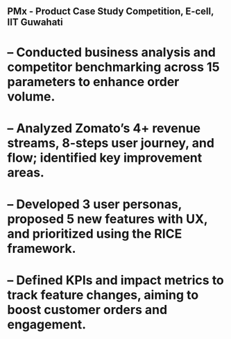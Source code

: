 ## PMx - Product Case Study Competition, E-cell, IIT Guwahati
# – Conducted business analysis and competitor benchmarking across 15 parameters to enhance order volume.
# – Analyzed Zomato’s 4+ revenue streams, 8-steps user journey, and flow; identified key improvement areas.
# – Developed 3 user personas, proposed 5 new features with UX, and prioritized using the RICE framework.
# – Defined KPIs and impact metrics to track feature changes, aiming to boost customer orders and engagement.

